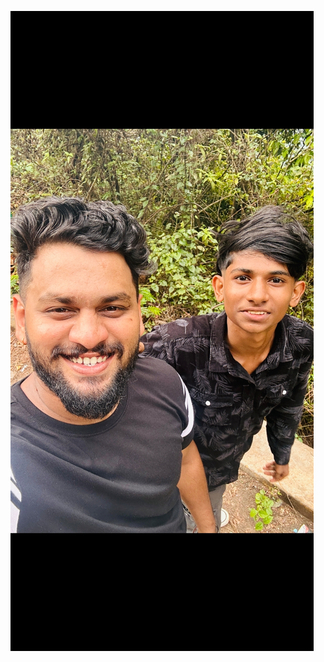 ![no loading](https://github.com/Adhithkjayadas/Test/blob/main/Screenshot_2023-05-11-10-56-49-220_com.miui.gallery.jpg)

